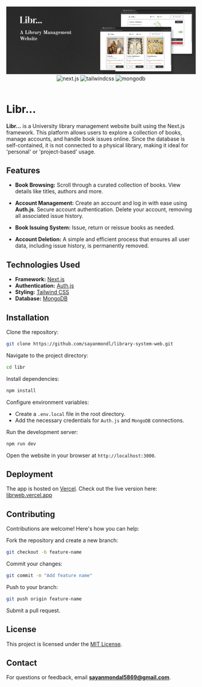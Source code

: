 <div align="center">
  <br />
    <a href="https://librweb.vercel.app" target="_blank">
      <img src="/public/banner-librweb.jpg" alt="banner">
    </a>
  <br />

  <div>
    <img src="https://img.shields.io/badge/Next-black?style=for-the-badge&logo=next.js&logoColor=white" alt="next.js" />
    <img src="https://img.shields.io/badge/-Tailwind_CSS-black?style=for-the-badge&logoColor=white&logo=tailwindcss&color=06B6D4" alt="tailwindcss" />
    <img src="https://img.shields.io/badge/MongoDB-%234ea94b.svg?style=for-the-badge&logo=mongodb&logoColor=white" alt="mongodb" />
  </div>
</div>
<br>

# Libr...

**Libr...** is a University library management website built using the Next.js framework. This platform allows users to explore a collection of books, manage accounts, and handle book issues online. Since the database is self-contained, it is not connected to a physical library, making it ideal for 'personal' or 'project-based' usage.

## Features

- **Book Browsing:** Scroll through a curated collection of books. View details like titles, authors and more.

- **Account Management:** Create an account and log in with ease using **Auth.js**. Secure account authentication. Delete your account, removing all associated issue history.

- **Book Issuing System:** Issue, return or reissue books as needed.  

- **Account Deletion:** A simple and efficient process that ensures all user data, including issue history, is permanently removed.

## Technologies Used

- **Framework:** [Next.js](https://nextjs.org/)
- **Authentication:** [Auth.js](https://authjs.dev/)
- **Styling:** [Tailwind CSS](https://tailwindcss.com/)
- **Database:** [MongoDB](https://www.mongodb.com/)

## Installation

Clone the repository:
   ```bash
   git clone https://github.com/sayanmondl/library-system-web.git
   ```
Navigate to the project directory:
   ```bash
   cd libr
   ```
Install dependencies:
   ```bash
   npm install
   ```
Configure environment variables:
   - Create a `.env.local` file in the root directory.
   - Add the necessary credentials for `Auth.js` and `MongoDB` connections.

Run the development server:
   ```bash
   npm run dev
   ```
Open the website in your browser at `http://localhost:3000`.


## Deployment

The app is hosted on [Vercel](https://vercel.com). Check out the live version here: [librweb.vercel.app](https://librweb.vercel.app)


## Contributing

Contributions are welcome! Here's how you can help:

Fork the repository and create a new branch:  

```bash
git checkout -b feature-name
```

Commit your changes:  
```bash
git commit -m "Add feature name"
```

Push to your branch:  
```bash
git push origin feature-name
```
Submit a pull request.

## License

This project is licensed under the [MIT License](LICENSE).

## Contact

For questions or feedback, email **[sayanmondal5869@gmail.com](mailto:sayanmondal5869@gmail.com)**.